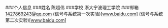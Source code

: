###个人信息
###姓名 陈超伟
###学校 浙大宁波理工学院
###邮箱 1427869243@qq.com
(信号与系统第一次实验)[www.baidu.com] 
(信号与系统第二次实验)[www.baidu.com]
